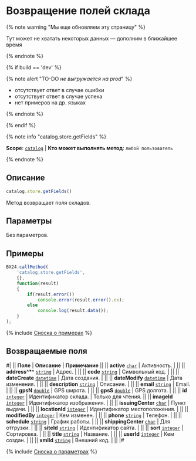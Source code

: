 # Возвращение полей склада

{% note warning "Мы еще обновляем эту страницу" %}

Тут может не хватать некоторых данных — дополним в ближайшее время

{% endnote %}

{% if build == 'dev' %}

{% note alert "TO-DO _не выгружается на prod_" %}

- отсутствует ответ в случае ошибки
- отсутствует ответ в случае успеха
- нет примеров на др. языках
  
{% endnote %}

{% endif %}

{% note info "catalog.store.getFields" %}

**Scope**: [`catalog`](../../scopes/permissions.md) | **Кто может выполнять метод**: `любой пользователь`

{% endnote %}

## Описание

```js
catalog.store.getFields()
```

Метод возвращает поля складов.

## Параметры

Без параметров.

## Примеры

```js
BX24.callMethod(
    'catalog.store.getFields',
    {},
    function(result)
    {
        if(result.error())
            console.error(result.error().ex);
        else
            console.log(result.data());
    }
);
```

{% include [Сноска о примерах](../../../_includes/examples.md) %}

## Возвращаемые поля

#|
|| **Поле** | **Описание** | **Примечание** ||
|| **active** 
[`char`](../../data-types.md) | Активность. | ||
|| **address^*^** 
[`string`](../../data-types.md) | Адрес. |  ||
|| **code** 
[`string`](../../data-types.md) | Символьный код. |  ||
|| **dateCreate** 
[`datetime`](../../data-types.md) | Дата создания. |  ||
|| **dateModify** 
[`datetime`](../../data-types.md) | Дата изменения. |  ||
|| **description** 
[`string`](../../data-types.md) | Описание. |  ||
|| **email** 
[`string`](../../data-types.md) | Email. |  ||
|| **gpsN** 
[`double`](../../data-types.md) | GPS широта. |  ||
|| **gpsS** 
[`double`](../../data-types.md) | GPS долгота. | ||
|| **id** 
[`integer`](../../data-types.md) | Идентификатор склада. | Только для чтения. ||
|| **imageId** 
[`integer`](../../data-types.md) | Идентификатор изображения. |  ||
|| **issuingCenter** 
[`char`](../../data-types.md) | Пункт выдачи. |  ||
|| **locationId** 
[`integer`](../../data-types.md) | Идентификатор местоположения. |  ||
|| **modifiedBy** 
[`integer`](../../data-types.md) | Кем изменен. |  ||
|| **phone** 
[`string`](../../data-types.md) | Телефон. |  ||
|| **schedule** 
[`string`](../../data-types.md) | График работы. |  ||
|| **shippingCenter** 
[`char`](../../data-types.md) | Для отгрузки. |  ||
|| **siteId** 
[`string`](../../data-types.md) | Идентификатор сайта. |  ||
|| **sort** 
[`integer`](../../data-types.md) | Сортировка. |  ||
|| **title** 
[`string`](../../data-types.md) | Название. |  ||
|| **userId** 
[`integer`](../../data-types.md) | Кем создан. |  ||
|| **xmlId** 
[`string`](../../data-types.md) | Внешний код. |  ||
|#

{% include [Сноска о параметрах](../../../_includes/required.md) %}
